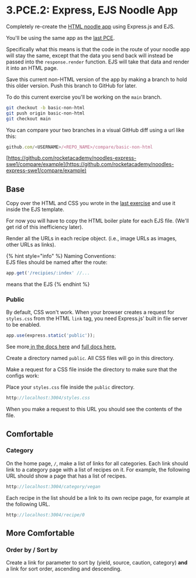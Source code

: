# 3.PCE.2: Express, EJS Noodle App

Completely re-create the [HTML noodle app](../../2-back-end-basics/2.pce-post-class-exercises/2.pce.5-noodle-website.md) using Express.js and EJS.

You'll be using the same app as the [last PCE](3.pce.1-express-noodle-app.md). 

Specifically what this means is that the code in the route of your noodle app will stay the same, except that the data you send back will instead be passed into the `response.render` function. EJS will take that data and render it into an HTML page.

Save this current non-HTML version of the app by making a branch to hold this older version. Push this branch to GitHub for later.

To do this current exercise you'll be working on the `main` branch.

```bash
git checkout -b basic-non-html
git push origin basic-non-html
git checkout main
```

You can compare your two branches in a visual GitHub diff using a url like this: 

```javascript
github.com/<USERNAME>/<REPO_NAME>/compare/basic-non-html
```

[https://github.com/rocketacademy/noodles-express-swe1/compare/example](https://github.com/rocketacademy/noodles-express-swe1/compare/example)

## Base

Copy over the HTML and CSS you wrote in the [last exercise](https://github.com/rocketacademy/noodle-app-css) and use it inside the EJS template.

For now you will have to copy the HTML boiler plate for each EJS file. \(We'll get rid of this inefficiency later\).

Render all the URLs in each recipe object. \(i.e., image URLs as images, other URLs as links\).

{% hint style="info" %}
Naming Conventions:  
EJS files should be named after the route:  
  


```javascript
app.get('/recipies/:index' //...
```

means that the EJS 
{% endhint %}

### Public

By default, CSS won't work. When your browser creates a request for `styles.css` from the HTML `link` tag, you need Express.js' built in file server to be enabled.

```javascript
app.use(express.static('public'));
```

See more[ in the docs here](https://expressjs.com/en/starter/static-files.html) and [full docs here.](https://expressjs.com/en/4x/api.html#express.static)

Create a directory named `public`. All CSS files will go in this directory.

Make a request for a CSS file inside the directory to make sure that the configs work:

Place your `styles.css` file inside the `public` directory.

```javascript
http://localhost:3004/styles.css
```

When you make a request to this URL you should see the contents of the file.

## Comfortable

### Category

On the home page, `/`, make a list of links for all categories. Each link should link to a category page with a list of recipes on it. For example, the following URL should show a page that has a list of recipes.

```javascript
http://localhost:3004/category/vegan
```

Each recipe in the list should be a link to its own recipe page, for example at the following URL.

```javascript
http://localhost:3004/recipe/0
```

## More Comfortable

### Order by / Sort by

Create a link for parameter to sort by \(yield, source, caution, category\) **and** a link for sort order, ascending and descending.

